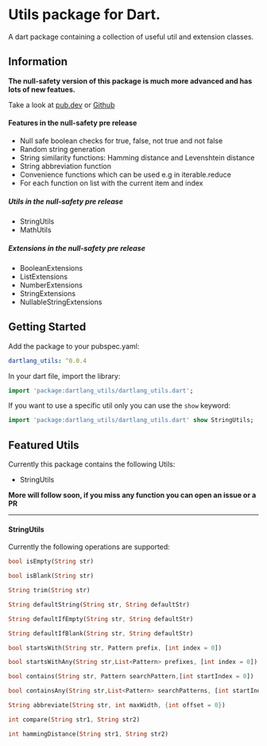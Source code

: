# Utils package for Dart.

A dart package containing a collection of useful util and extension classes.

## Information

 **The null-safety version of this package is much more advanced and has lots of new featues.**

 Take a look at [pub.dev](https://pub.dev/packages/dartlang_utils/versions/0.2.0-nullsafety.0) or [Github](https://github.com/Dimibe/dartlang_utils/tree/null-safety)

#### Features in the null-safety pre release
* Null safe boolean checks for true, false, not true and not false
* Random string generation
* String similarity functions: Hamming distance and Levenshtein distance
* String abbreviation function
* Convenience functions which can be used e.g in iterable.reduce
* For each function on list with the current item and index

##### Utils in the null-safety pre release

* StringUtils
* MathUtils

##### Extensions in the null-safety pre release

* BooleanExtensions
* ListExtensions
* NumberExtensions
* StringExtensions
* NullableStringExtensions



## Getting Started

 Add the package to your pubspec.yaml:

 ```yaml
 dartlang_utils: ^0.0.4
 ```
 
 In your dart file, import the library:

 ```Dart
import 'package:dartlang_utils/dartlang_utils.dart';
 ```
 If you want to use a specific util only you can use the `show` keyword:

 ```Dart
import 'package:dartlang_utils/dartlang_utils.dart' show StringUtils;
 ```


## Featured Utils

Currently this package contains the following Utils: 

* StringUtils

**More will follow soon, if you miss any function you can open an issue or a PR**

---

#### StringUtils

Currently the following operations are supported: 

```dart
bool isEmpty(String str)

bool isBlank(String str)

String trim(String str)

String defaultString(String str, String defaultStr)

String defaultIfEmpty(String str, String defaultStr)

String defaultIfBlank(String str, String defaultStr)

bool startsWith(String str, Pattern prefix, [int index = 0])

bool startsWithAny(String str,List<Pattern> prefixes, [int index = 0])

bool contains(String str, Pattern searchPattern,[int startIndex = 0])

bool containsAny(String str,List<Pattern> searchPatterns, [int startIndex = 0])

String abbreviate(String str, int maxWidth, {int offset = 0})

int compare(String str1, String str2)

int hammingDistance(String str1, String str2)
```